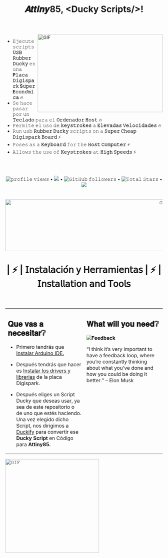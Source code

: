 <h1 align="center">

  𝑨𝒕𝒕𝒊𝒏𝒚85, &lt;Ducky Scripts/&gt;!

</h1>

<br/>
<br/>

<img align="right" height="250" width="400" alt="GIF" src="https://github.com/Yextep/Attiny85-Ducky/assets/114537444/46713c5e-9fb9-4b33-8acf-6482bd07ae00"/>

- 𝙴𝚓𝚎𝚌𝚞𝚝𝚎 𝚜𝚌𝚛𝚒𝚙𝚝𝚜 **𝚄𝚂𝙱 𝚁𝚞𝚋𝚋𝚎𝚛 𝙳𝚞𝚌𝚔𝚢** 𝚎𝚗 𝚞𝚗𝚊 **P𝚕𝚊𝚌𝚊 𝙳𝚒𝚐𝚒𝚜𝚙𝚊𝚛𝚔 S𝚞́𝚙𝚎𝚛 E𝚌𝚘𝚗𝚘́𝚖𝚒𝚌𝚊** 🔥
- 𝚂𝚎 𝚑𝚊𝚌𝚎 𝚙𝚊𝚜𝚊𝚛 𝚙𝚘𝚛 𝚞𝚗 **𝚃𝚎𝚌𝚕𝚊𝚍𝚘** 𝚙𝚊𝚛𝚊 𝚎𝚕 **𝙾𝚛𝚍𝚎𝚗𝚊𝚍𝚘𝚛 𝙷𝚘𝚜𝚝** 🔥
- 𝙿𝚎𝚛𝚖𝚒𝚝𝚎 𝚎𝚕 𝚞𝚜𝚘 𝚍𝚎 **𝚔𝚎𝚢𝚜𝚝𝚛𝚘𝚔𝚎𝚜** 𝚊 **𝙴𝚕𝚎𝚟𝚊𝚍𝚊𝚜 𝚅𝚎𝚕𝚘𝚌𝚒𝚍𝚊𝚍𝚎𝚜** 🔥
- 𝚁𝚞𝚗 𝚞𝚜𝚋 **𝚁𝚞𝚋𝚋𝚎𝚛 𝙳𝚞𝚌𝚔𝚢** 𝚜𝚌𝚛𝚒𝚙𝚝𝚜 𝚘𝚗 𝚊 **𝚂𝚞𝚙𝚎𝚛 𝙲𝚑𝚎𝚊𝚙 𝙳𝚒𝚐𝚒𝚜𝚙𝚊𝚛𝚔 𝙱𝚘𝚊𝚛𝚍** ⚡
- 𝙿𝚘𝚜𝚎𝚜 𝚊𝚜 𝚊 **𝙺𝚎𝚢𝚋𝚘𝚊𝚛𝚍** 𝚏𝚘𝚛 𝚝𝚑𝚎 **𝙷𝚘𝚜𝚝 𝙲𝚘𝚖𝚙𝚞𝚝𝚎𝚛** ⚡
- 𝙰𝚕𝚕𝚘𝚠𝚜 𝚝𝚑𝚎 𝚞𝚜𝚎 𝚘𝚏 **𝙺𝚎𝚢𝚜𝚝𝚛𝚘𝚔𝚎𝚜** 𝚊𝚝 **𝙷𝚒𝚐𝚑 𝚂𝚙𝚎𝚎𝚍𝚜** ⚡

<br/>
<br/>


<p align="center">
  <img src="https://gpvc.arturio.dev/JayantGoel001" alt="𝚙𝚛𝚘𝚏𝚒𝚕𝚎 𝚟𝚒𝚎𝚠𝚜"> •  
<!--   <img alt = "profile views" src="https://komarev.com/ghpvc/?username=JayantGoel001&style=flat&color=brightgreen"> •    -->
  <a href="https://user-badge.committers.top/india_private/JayantGoel001"><img src="https://user-badge.committers.top/india_private/JayantGoel001.svg"></a> •
  <img alt="𝙶𝚒𝚝𝙷𝚞𝚋 𝚏𝚘𝚕𝚕𝚘𝚠𝚎𝚛𝚜" src="https://img.shields.io/github/followers/JayantGoel001?label=Followers&style=social"> •
  <img src="https://img.shields.io/github/stars/JayantGoel001?label=Stars" alt="𝚃𝚘𝚝𝚊𝚕 𝚂𝚝𝚊𝚛𝚜"> •
  <a href="https://github.com/sponsors/JayantGoel001"><img src="https://img.shields.io/static/v1?label=Sponsor&message=%E2%9D%A4&logo=GitHub&color=%23fe8e86"/></a>
</p>
<!-- <p align="center">
  <code>
    <img src="https://img.shields.io/badge/dynamic/json?label=Gitwar%20Profile%20Score&style=for-the-badge&color=ee6f57&logo=github&logoColor=white&query=score&url=http%3A%2F%2Fgitwar-jayant.herokuapp.com%2Fapi%2FJayantGoel001" alt="𝙶𝚒𝚝𝚑𝚞𝚋 𝙿𝚛𝚘𝚏𝚒𝚕𝚎 𝚂𝚌𝚘𝚛𝚎">
  </code>
</p> -->

#

<p align="center">

<img align="center" height="166px" width="1000px" alt="𝙶𝙸𝙵" src="https://github.com/Yextep/Attiny85-Ducky/assets/114537444/96d73a52-0caa-4f67-a0ac-f72e7fcd6dd7"/>

<br/>
</p>

#

<h1 align="center">

| ⚡ | 𝖨𝗇𝗌𝗍𝖺𝗅𝖺𝖼𝗂𝗈́𝗇 𝗒 𝖧𝖾𝗋𝗋𝖺𝗆𝗂𝖾𝗇𝗍𝖺𝗌 | ⚡ | 𝖨𝗇𝗌𝗍𝖺𝗅𝗅𝖺𝗍𝗂𝗈𝗇 𝖺𝗇𝖽 𝖳𝗈𝗈𝗅𝗌 

</h1>

<br/>

<table style="border: none">
  <tr>
  <td width="50%" valign="top">

## 𝐐𝐮𝐞 𝐯𝐚𝐬 𝐚 𝐧𝐞𝐜𝐞𝐬𝐢𝐭𝐚𝐫❔

- Primero tendrás que <a href="https://www.arduino.cc/en/software">Instalar Arduino IDE.</a>

- Después tendrás que hacer es <a href="https://youtu.be/1lFYUD6plNw">Instalar los drivers y librerias</a> de la placa Digispark.

- Después eliges un Script Ducky que deseas usar, ya sea de este repositorio o de uno que estés haciendo. Una vez elegido dicho Script, nos dirigimos a <a href="https://duckify.huhn.me/">Duckify</a> para convertir ese **Ducky Script** en Código para **Attiny85.**

  </td>
  <td width="50%" valign="top">

## 𝐖𝐡𝐚𝐭 𝐰𝐢𝐥𝐥 𝐲𝐨𝐮 𝐧𝐞𝐞𝐝❔

**<img alt="Feedback" src="https://img.shields.io/badge/Ask%20me-anything-1abc9c.svg">**

“I think it’s very important to have a feedback loop, where you’re constantly thinking about what you’ve done and how you could be doing it better.”
– Elon Musk

  </td>
  </tr>
</table>

<img align="left" height="300px" width="300px" alt="𝙶𝙸𝙵" src="https://camo.githubusercontent.com/3b7c592ede97b6138ffd4b1cc1541c2f3b11fd39/687474703a2f2f33312e6d656469612e74756d626c722e636f6d2f31376665613932306666333665663466356238373764353231366137616164392f74756d626c725f6d6f39786a65387a5a34317163626975666f315f313238302e676966"/>
<br/>
